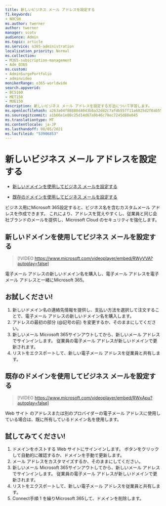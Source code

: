 ```yaml
---
title: 新しいビジネス メール アドレスを設定する
f1.keywords:
- NOCSH
ms.author: twerner
author: twerner
manager: scotv
audience: Admin
ms.topic: article
ms.service: o365-administration
localization_priority: Normal
ms.collection:
- M365-subscription-management
- Adm_O365
ms.custom:
- AdminSurgePortfolio
- adminvideo
monikerRange: o365-worldwide
search.appverid:
- BCS160
- MET150
- MOE150
description: 新しいビジネス メール アドレスを設定する方法について学習します。
ms.openlocfilehash: a263a04f88880d4043b8a32dd2c7afdb557f11a6025d2f6ab5523f430124e2ac
ms.sourcegitcommit: a1b66e1e80c25d14d67a9b46c79ec7245d88e045
ms.translationtype: MT
ms.contentlocale: ja-JP
ms.lasthandoff: 08/05/2021
ms.locfileid: "53906853"
---
```

# <a name="set-up-a-new-business-email-address"></a>新しいビジネス メール アドレスを設定する

- [新しいドメインを使用してビジネス メールを設定する](#set-up-business-email-with-a-new-domain)

- [既存のドメインを使用してビジネス メールを設定する](#set-up-business-email-with-an-existing-domain)

ビジネス用にMicrosoft 365設定すると、ビジネス名を含むカスタムメール アドレスを作成できます。 これにより、アドレスを覚えやすくし、従業員と同じ会社ブランドのメールを提供し、Microsoft Cloud のセキュリティを強化します。 

## <a name="set-up-business-email-with-a-new-domain"></a>新しいドメインを使用してビジネス メールを設定する

> [!VIDEO https://www.microsoft.com/videoplayer/embed/RWyVVA?autoplay=false]

電子メール アドレスの新しいドメイン名を購入し、電子メール アドレスを電子メール アドレスと一緒にMicrosoft 365。 

## <a name="try-it"></a>お試しください!
 
1. 新しいドメイン名の連絡先情報を提供し、支払い方法を選択して注文することで、電子メール アドレスの新しいドメイン名を購入します。
1. アドレスの最初の部分 (@記号の前) を変更するか、そのままにしてください。 
1. 新しいメール Microsoft 365サインアウトしてから、新しいメール アドレスでサインインします。 従業員の電子メール アドレスが新しいドメインで更新されます。 
1. リストをエクスポートして、新しい電子メール アドレスを従業員と共有します。 

## <a name="set-up-business-email-with-an-existing-domain"></a>既存のドメインを使用してビジネス メールを設定する

> [!VIDEO https://www.microsoft.com/videoplayer/embed/RWxApu?autoplay=false]

Web サイト のアドレスまたは別のプロバイダーの電子メール アドレスに使用している場合は、既に所有しているドメイン名を使用します。 

## <a name="give-it-a-try"></a>試してみてください!
 
1. ドメインをホストする Web サイトにサインインします。 ボタンをクリックして自動的に確認するか、ドメインを手動で更新します。 
1. メール アドレスをカスタマイズするか、そのままにしてください。 
1. 新しいメール Microsoft 365サインアウトしてから、新しいメール アドレスでサインインします。 従業員の電子メール アドレスが新しいドメインで更新されます。 
1. リストをエクスポートして、新しい電子メール アドレスを従業員と共有します。
1. Connect手順 1 を繰りMicrosoft 365して、ドメインを削除します。 
